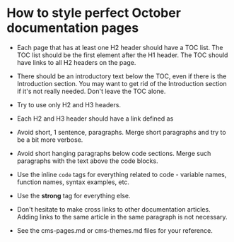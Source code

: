 # How to style perfect October documentation pages

* Each page that has at least one H2 header should have a TOC list. The TOC list should be the first element after the H1 header. The TOC should have links to all H2 headers on the page.
* There should be an introductory text below the TOC, even if there is the Introduction section. You may want to get rid of the Introduction section if it's not really needed. Don't leave the TOC alone.
* Try to use only H2 and H3 headers.
* Each H2 and H3 header should have a link defined as 

    <a name="page-cycle-handlers" class="anchor" href="#page-cycle-handlers"></a>

* Avoid short, 1 sentence, paragraphs. Merge short paragraphs and try to be a bit more verbose.
* Avoid short hanging paragraphs below code sections. Merge such paragraphs with the text above the code blocks.
* Use the inline `code` tags for everything related to code - variable names, function names, syntax examples, etc.
* Use the **strong** tag for everything else.
* Don't hesitate to make cross links to other documentation articles. Adding links to the same article in the same paragraph is not necessary.
* See the cms-pages.md or cms-themes.md files for your reference.
